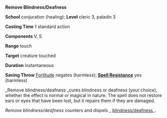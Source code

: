  **Remove Blindness/Deafness**

**School** conjuration (healing); **Level** cleric 3, paladin 3

**Casting Time** 1 standard action

**Components** V, S

**Range** touch

**Target** creature touched

**Duration** instantaneous

**Saving Throw** [Fortitude](../combat#_fortitude) negates (harmless); **[Spell Resistance](../glossary#_spell-resistance)** yes (harmless)

_Remove blindness/deafness _cures blindness or deafness (your choice), whether the effect is normal or magical in nature. The spell does not restore ears or eyes that have been lost, but it repairs them if they are damaged.

_Remove blindness/deafness_ counters and dispels _ [blindness/deafness](blindnessDeafness#_blindness-deafness)_.

